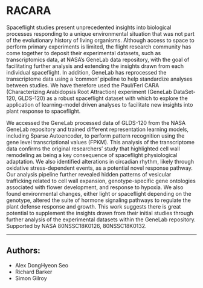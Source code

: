 # RACARA

Spaceflight studies present unprecedented insights into biological processes responding to a unique environmental situation that was not part of the evolutionary history of living organisms. Although access to space to perform primary experiments is limited, the flight research community has come together to deposit their experimental datasets, such as transcriptomics data, at NASA’s GeneLab data repository, with the goal of facilitating further analysis and extending the insights drawn from each individual spaceflight. In addition, GeneLab has reprocessed the transcriptome data using a ‘common’ pipeline to help standardize analyses between studies. We have therefore used the Paul/Ferl CARA (Characterizing Arabidopsis Root Attraction) experiment (GeneLab DataSet-120, GLDS-120) as a robust spaceflight dataset with which to explore the application of learning-model driven analyses to facilitate new insights into plant response to spaceflight.

We accessed the GeneLab processed data of GLDS-120 from the NASA GeneLab repository and trained different representation learning models, including Sparse Autoencoder, to perform pattern recognition using the gene level transcriptional values (FPKM). This analysis of the transcriptome data confirms the original researchers’ study that highlighted cell wall remodeling as being a key consequence of spaceflight physiological adaptation. We also identified alterations in circadian rhythm, likely through oxidative stress-dependent events, as a potential novel response pathway. Our analysis pipeline further revealed hidden patterns of vesicular trafficking related to cell wall expansion, genotype-specific gene ontologies associated with flower development, and response to hypoxia. We also found environmental changes, either light or spaceflight depending on the genotype, altered the suite of hormone signaling pathways to regulate the plant defense response and growth. This work suggests there is great potential to supplement the insights drawn from their initial studies through further analysis of the experimental datasets within the GeneLab repository. Supported by NASA 80NSSC18K0126, 80NSSC18K0132.

---

## Authors:

- Alex DongHyeon Seo
- Richard Barker
- Simon Gilroy
